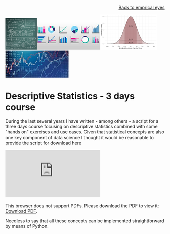 <p align="right"> <a href="https://github.com/MWelHeb/empirical_eyes/blob/master/README.md">Back to emprical eyes</a> </p>

<img src = "Statistics_4.jpg" width="100"><img src = "Statistics_1.jfif" width="200"><img src = "Statistics_2.png" width="180"><img src = "Statistics_3.jfif" width="200">

# <a name="id0"></a>Descriptive Statistics - 3 days course 

During the last several years I have written - among others - a script for a three days course focusing on descriptive statistics combined with some "hands on" exercises and use cases. Given that statistical concepts are also one key component of data science I thought it would be reasonable to provide the script for download here

<object data="https://github.com/MWelHeb/04_Descriptive_Statistics/blob/main/Descriptive_Statistics_Course_Final_12042021.pdf" type="application/pdf" width="700px" height="700px">
    <embed src="https://github.com/MWelHeb/04_Descriptive_Statistics/blob/main/Descriptive_Statistics_Course_Final_12042021.pdf">
        <p>This browser does not support PDFs. Please download the PDF to view it: <a href="https://github.com/MWelHeb/04_Descriptive_Statistics/blob/main/Descriptive_Statistics_Course_Final_12042021.pdf">Download PDF</a>.</p>
    </embed>
</object>

Needless to say that all these concepts can be implemented straightforward by means of Python. 

